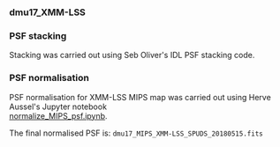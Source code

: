 ### dmu17_XMM-LSS

### PSF stacking
Stacking was carried out using Seb Oliver's IDL PSF stacking code.


### PSF normalisation
PSF normalisation for XMM-LSS MIPS map was carried out using Herve Aussel's Jupyter notebook  
[normalize_MIPS_psf.ipynb](normalize_MIPS_psf.ipynb).

The final normalised PSF is:
`dmu17_MIPS_XMM-LSS_SPUDS_20180515.fits`